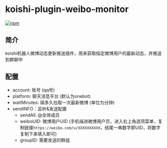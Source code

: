 # koishi-plugin-weibo-monitor

[![npm](https://img.shields.io/npm/v/koishi-plugin-weibo-monitor?style=flat-square)](https://www.npmjs.com/package/koishi-plugin-weibo-monitor)

## 简介

koishi机器人微博动态更新推送插件，用来获取指定微博用户的最新动态，并推送到群聊中

## 配置

- account: 账号 (qq号)
- platform: 聊天消息平台 (默认为onebot)
- waitMinutes: 隔多久拉取一次最新微博 (单位为分钟)
- sendINFO：监听&发送配置
  - sendAll: @全体成员
  - weiboUID: 微博用户UID (手机端进微博用户页，进入右上角选项菜单，复制链接`https://weibo.com/u/XXXXXXXXXX`，结尾一串数字即UID，将数字复制下来填入即可)
  - groupID: 需要发送的群组

